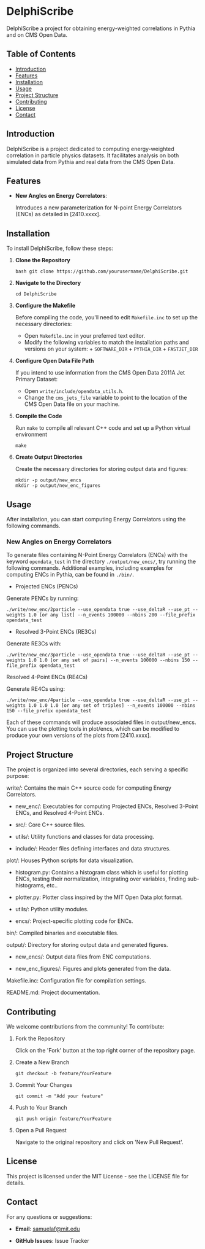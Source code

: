 # DelphiScribe

DelphiScribe a project for obtaining energy-weighted correlations in Pythia and on CMS Open Data.

## Table of Contents

- [Introduction](#introduction)
- [Features](#features)
- [Installation](#installation)
- [Usage](#usage)
- [Project Structure](#project-structure)
- [Contributing](#contributing)
- [License](#license)
- [Contact](#contact)

## Introduction

DelphiScribe is a project dedicated to computing energy-weighted correlation in particle physics datasets.
It facilitates analysis on both simulated data from Pythia and real data from the CMS Open Data.


## Features

- **New Angles on Energy Correlators**:

  Introduces a new parameterization for N-point Energy Correlators (ENCs) as detailed in [2410.xxxx].

## Installation

To install DelphiScribe, follow these steps:

1. **Clone the Repository**

   ```
   bash git clone https://github.com/yourusername/DelphiScribe.git
   ```

2. **Navigate to the Directory**

    ```
    cd DelphiScribe
    ```

3. **Configure the Makefile**

    Before compiling the code, you'll need to edit `Makefile.inc` to set up the necessary directories:
    * Open `Makefile.inc` in your preferred text editor.
    * Modify the following variables to match the installation paths and versions on your system:
          + `SOFTWARE_DIR`
          + `PYTHIA_DIR`
          + `FASTJET_DIR`

4. **Configure Open Data File Path**

    If you intend to use information from  the CMS Open Data 2011A Jet Primary Dataset:
    * Open `write/include/opendata_utils.h`.
    * Change the `cms_jets_file` variable to point to the location of the CMS Open Data file on your machine.

5. **Compile the Code**

    Run `make` to compile all relevant C++ code and set up a Python virtual environment
    ```
    make
    ```

6. **Create Output Directories**

    Create the necessary directories for storing output data and figures:
    ```
    mkdir -p output/new_encs
    mkdir -p output/new_enc_figures
    ```


## Usage

After installation, you can start computing Energy Correlators using the following commands.


### New Angles on Energy Correlators

To generate files containing N-Point Energy Correlators (ENCs) with the keyword `opendata_test` in the directory `./output/new_encs/`, try running the following commands.
Additional examples, including examples for computing ENCs in Pythia, can be found in `./bin/`.

* Projected ENCs (PENCs)

Generate PENCs by running:

```
./write/new_enc/2particle --use_opendata true --use_deltaR --use_pt --weights 1.0 [or any list] --n_events 100000 --nbins 200 --file_prefix opendata_test
```

* Resolved 3-Point ENCs (RE3Cs)

Generate RE3Cs with:

```
./write/new_enc/3particle --use_opendata true --use_deltaR --use_pt --weights 1.0 1.0 [or any set of pairs] --n_events 100000 --nbins 150 --file_prefix opendata_test
```

Resolved 4-Point ENCs (RE4Cs)

Generate RE4Cs using:
```
./write/new_enc/4particle --use_opendata true --use_deltaR --use_pt --weights 1.0 1.0 1.0 [or any set of triples] --n_events 100000 --nbins 150 --file_prefix opendata_test
```

Each of these commands will produce associated files in output/new_encs. You can use the plotting tools in plot/encs, which can be modified to produce your own versions of the plots from [2410.xxxx].

## Project Structure

The project is organized into several directories, each serving a specific purpose:

write/: Contains the main C++ source code for computing Energy Correlators.

* new_enc/: Executables for computing Projected ENCs, Resolved 3-Point ENCs, and Resolved 4-Point ENCs.

* src/: Core C++ source files.

* utils/: Utility functions and classes for data processing.

* include/: Header files defining interfaces and data structures.


plot/: Houses Python scripts for data visualization.

* histogram.py: Contains a histogram class which is useful for plotting ENCs, testing their normalization, integrating over variables, finding sub-histograms, etc..

* plotter.py: Plotter class inspired by the MIT Open Data plot format.

* utils/: Python utility modules.

* encs/: Project-specific plotting code for ENCs.


bin/: Compiled binaries and executable files.


output/: Directory for storing output data and generated figures.

* new_encs/: Output data files from ENC computations.

* new_enc_figures/: Figures and plots generated from the data.

Makefile.inc: Configuration file for compilation settings.

README.md: Project documentation.

## Contributing

We welcome contributions from the community! To contribute:

1. Fork the Repository

    Click on the 'Fork' button at the top right corner of the repository page.

2. Create a New Branch

    ```
    git checkout -b feature/YourFeature
    ```

3. Commit Your Changes

    ```
    git commit -m "Add your feature"
    ```

4. Push to Your Branch

    ```
    git push origin feature/YourFeature
    ```

5. Open a Pull Request

    Navigate to the original repository and click on 'New Pull Request'.


## License
This project is licensed under the MIT License - see the LICENSE file for details.

## Contact
For any questions or suggestions:

* **Email**: samuelaf@mit.edu

* **GitHub Issues**: Issue Tracker
